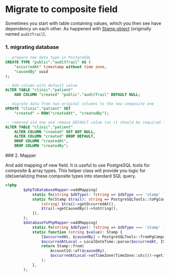 # Migrate to composite field

Sometimes you start with table containing values, which you then see have dependency on each other. As happened with [Stamp object](https://gitlab.grifart.cz/ivy/server/-/merge_requests/222/diffs#note_69354) (originally named `auditTrail`).

### 1. migrating database

```sql
-- prepare new data type in PostgreSQL
CREATE TYPE "public"."auditTrail" AS (
	"occurredAt" timestamp without time zone,
	"causedBy" uuid
);

-- Add column with default value
ALTER TABLE "clinic"."patient"
	ADD COLUMN "created" "public"."auditTrail" DEFAULT NULL;

-- migrate data from two original columns to the new composite one
UPDATE "clinic"."patient" SET
	"created" = ROW("createdAt", "createdBy");

-- removed old one and remove DEFAULT value (as it should be required filed at the end)
ALTER TABLE "clinic"."patient"
	ALTER COLUMN "created" SET NOT NULL,
	ALTER COLUMN "created" DROP DEFAULT,
	DROP COLUMN "createdAt",
	DROP COLUMN "createdBy";
```

### 2. Mapper

And add mapping of new field. It is useful to use PostgreSQL tools for composite & array types. This helper class will provide you logic for (de)serializing these composite types into standard SQL query.

```php
<?php
		$phpToDatabaseMapper->addMapping(
			static fn(string $dbType): ?string => $dbType === 'stamp' ? Stamp::class : null,
			static fn(Stamp $trail): string => PostgreSQLTools::toPgComposite([
				(string) $trail->getOccurredAt(),
				$trail->getCausedBy()->toString(),
			]),
		);
		$databaseToPhpMapper->addMapping(
			static fn(string $dbType): ?string => $dbType === 'stamp' ? Stamp::class : null,
			static function (string $value): Stamp {
				[$occurredAt, $causedBy] = PostgreSQLTools::fromPgComposite($value);
				$occurredAtLocal = LocalDateTime::parse($occurredAt, ISO8601Parsers::dateTime());
				return Stamp::from(
					AccountId::of($causedBy),
					$occurredAtLocal->atTimeZone(TimeZone::utc())->getInstant(),
				);
			},
		);
```
